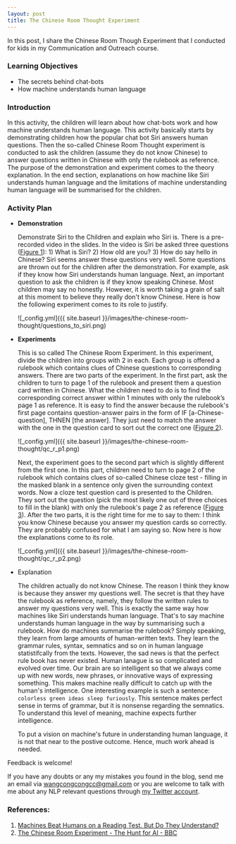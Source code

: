 ```yaml
---
layout: post
title: The Chinese Room Thought Experiment
---
```


In this post, I share the Chinese Room Though Experiment that I conducted for kids in my Communication and Outreach course. 


### Learning Objectives
 * The secrets behind chat-bots
 * How machine understands human language


### Introduction

In this activity, the children will learn about how chat-bots work and how machine understands human language. This activity basically starts by demonstrating children how the popular chat bot Siri answers human questions. Then the so-called Chinese Room Thought experiment is conducted to ask the children (assume they do not know Chinese) to answer questions written in Chinese with only the rulebook as reference. The purpose of the demonstration and experiment comes to the theory explanation. In the end section, explanations on how machine like Siri understands human language and the limitations of machine understanding human language will be summarised for the children.

### Activity Plan

* **Demonstration**

	Demonstrate Siri to the Children and explain who Siri is. There is a pre-recorded video in the slides. In the video is Siri be asked three questions ([Figure 1](/images/the-chinese-room-thought/questions_to_siri.png)): 1) What is Siri? 2) How old are you? 3) How do say hello in Chinese? Siri seems answer these questions very well. Some questions are thrown out for the children after the demonstration. For example, ask if they know how Siri understands human language. Next, an important question to ask the children is if they know speaking Chinese. Most children may say no honestly. However, it is worth taking a grain of salt at this moment to believe they really don't know Chinese. Here is how the following experiment comes to its role to justify.

	![_config.yml]({{ site.baseurl }}/images/the-chinese-room-thought/questions_to_siri.png)

* **Experiments**

	This is so called The Chinese Room Experiment. In this experiment, divide the children into groups with 2 in each. Each group is offered a rulebook which contains clues of Chinese questions to corresponding answers. There are two parts of the experiment. In the first part, ask the children to turn to page 1 of the rulebook and present them a question card written in Chinese. What the children need to do is to find the corresponding correct answer within 1 minutes with only the rulebook’s page 1 as reference. It is easy to find the answer because the rulebook's first page contains question-answer pairs in the form of IF [a-Chinese-question], THNEN [the answer]. They just need to match the answer with the one in the question card to sort out the correct one ([Figure 2](/images/the-chinese-room-thought/qc_r_p1.png)).

	![_config.yml]({{ site.baseurl }}/images/the-chinese-room-thought/qc_r_p1.png)


	Next, the experiment goes to the second part which is slightly different from the first one. In this part, children need to turn to page 2 of the rulebook which contains clues of so-called Chinese cloze test - filling in the masked blank in a sentence only given the surrounding context words. Now a cloze test question card is presented to the Children. They sort out the question (pick the most likely one out of three choices to fill in the blank) with only the rulebook's page 2 as reference ([Figure 3](/images/the-chinese-room-thought/qc_r_p2.png)). After the two parts, it is the right time for me to say to them: I think you know Chinese because you answer my question cards so correctly. They are probably confused for what I am saying so. Now here is how the explanations come to its role.

	![_config.yml]({{ site.baseurl }}/images/the-chinese-room-thought/qc_r_p2.png)

* Explanation

	The children actually do not know Chinese. The reason I think they know is because they answer my questions well. The secret is that they have the rulebook as reference, namely, they follow the written rules to answer my questions very well. This is exactly the same way how machines like Siri understands human language. That's to say machine understands human language in the way by summarising such a rulebook. How do machines summarise the rulebook? Simply speaking, they learn from large amounts of human-written texts. They learn the grammar rules, syntax, semnatics and so on in human language statistifcally from the texts. However, the sad news is that the perfect rule book has never existed. Human lanague is so complicated and evolved over time. Our brain are so intelligent so that we always come up with new words, new phrases, or innovative ways of expressing something. This makes machine really difficult to catch up with the human's intelligence. One interesting example is such a sentence: `colorless green ideas sleep furiously`. This sentence makes perfect sense in terms of grammar, but it is nonsense regarding the semnatics. To understand this level of meaning, machine expects further intelligence.   

	To put a vision on machine's future in understanding human language, it is not that near to the postive outcome. Hence, much work ahead is needed.


Feedback is welcome!

If you have any doubts or any my mistakes you found in the blog, send me an email via [wangcongcongcc@gmail.com](mailto:wangcongcongcc@gmail.com) or you are welcome to talk with me about any NLP relevant questions through [my Twitter account](https://twitter.com/WangcongcongCC).


### References:
1. [Machines Beat Humans on a Reading Test. But Do They Understand?](https://www.quantamagazine.org/machines-beat-humans-on-a-reading-test-but-do-they-understand-20191017)
2. [The Chinese Room Experiment - The Hunt for AI - BBC](https://www.youtube.com/watch?v=D0MD4sRHj1M)

